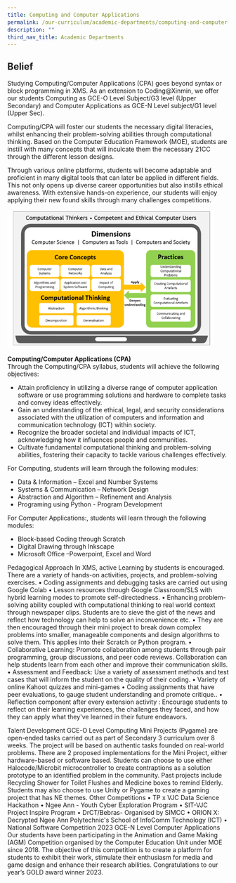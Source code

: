 ```yaml
---
title: Computing and Computer Applications
permalink: /our-curriculum/academic-departments/computing-and-computer-applications/
description: ""
third_nav_title: Academic Departments
---
```

Belief
------
Studying Computing/Computer Applications (CPA) goes beyond syntax or block programming in XMS. As an extension to Coding@Xinmin, we offer our students Computing as GCE-O Level Subject/G3 level (Upper Secondary) and Computer Applications as GCE-N Level subject/G1 level (Upper Sec). 

Computing/CPA will foster our students the necessary digital literacies, whilst enhancing their problem-solving abilities through computational thinking. Based on the Computer Education Framework (MOE), students are instill with many concepts that will inculcate them the necessary 21CC through the different lesson designs.

Through various online platforms, students will become adaptable and proficient in many digital tools that can later be applied in different fields. This not only opens up diverse career opportunities but also instills ethical awareness. With extensive hands-on experience, our students will enjoy applying their new found skills through many challenges competitions.

![](/images/Computing%20and%20CPA/computing_cpa_1.png)

**Computing/Computer Applications (CPA)**<br>
Through the Computing/CPA syllabus, students will achieve the following objectives:
* Attain proficiency in utilizing a diverse range of computer application software or use programming solutions and hardware to complete tasks and convey ideas effectively.
* Gain an understanding of the ethical, legal, and security considerations associated with the utilization of computers and information and communication technology (ICT) within society.
* Recognize the broader societal and individual impacts of ICT, acknowledging how it influences people and communities.
* Cultivate fundamental computational thinking and problem-solving abilities, fostering their capacity to tackle various challenges effectively.

For Computing, students will learn through the following modules:
* Data &amp; Information – Excel and Number Systems
* Systems &amp; Communication – Network Design 
* Abstraction and Algorithm – Refinement and Analysis
* Programing using Python  - Program Development

For Computer Applications:, students will learn through the following modules:
* Block-based Coding through Scratch
* Digital Drawing through Inkscape
* Microsoft Office –Powerpoint, Excel and Word

Pedagogical Approach 
In XMS, active Learning by students is encouraged. There are a variety of hands-on activities, projects, and problem-solving exercises. 
•	Coding assignments and debugging tasks are carried out using Google Colab
•	Lesson resources through Google Classroom/SLS with hybrid learning modes to promote self-directedness.
•	Enhancing problem-solving ability coupled with computational thinking to real world context through newspaper clips. Students are to sieve the gist of the news and reflect how technology can help to solve an inconvenience etc. 
•	They are then encouraged through their mini project to break down complex problems into smaller, manageable components and design algorithms to solve them. This applies into their Scratch or Python program. 
•	Collaborative Learning: Promote collaboration among students through pair programming, group discussions, and peer code reviews. Collaboration can help students learn from each other and improve their communication skills.
•	Assessment and Feedback: Use a variety of assessment methods and test cases that will inform the student on the quality of their coding.
•	Variety of online Kahoot quizzes and mini-games
•	Coding assignments that have peer evaluations, to gauge student understanding and promote critique..
•	Reflection component after every extension activity : Encourage students to reflect on their learning experiences, the challenges they faced, and how they can apply what they've learned in their future endeavors.



Talent Development
GCE-O Level Computing
Mini Projects (Pygame) are open-ended tasks carried out as part of Secondary 3 curriculum over 8 weeks. The project will be based on authentic tasks founded on real-world problems. There are 2 proposed implementations for the Mini Project, either hardware-based or software based. Students can choose to use either Halocode/Microbit microcontroller to create contraptions as a solution prototype to an identified problem in the community. Past projects include Recycling Shower for Toilet Flushes and Medicine boxes to remind Elderly. Students may also choose to use Unity or Pygame to create a gaming project that has NE themes.
Other Competitions
•	TP x VJC Data Science Hackathon
•	Ngee Ann - Youth Cyber Exploration Program
•	SIT-VJC Project Inspire Program
•	DrCT/Bebras- Organised by SIMCC
•	ORION X: Decrypted Ngee Ann Polytechnic's School of InfoComm Technology (ICT)
•	National Software Competition 2023
GCE-N Level Computer Applications
Our students have been participating in the Animation and Game Making (AGM) Competition organised by the Computer Education Unit under MOE since 2018.  The objective of this competition is to create a platform for students to exhibit their work, stimulate their enthusiasm for media and game design and enhance their research abilities. Congratulations to our year’s GOLD award winner 2023.
